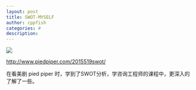 ```yaml
---
layout: post
title: SWOT-MYSELF
author: cppfish
categories: #
description: 
---
```



<img src="http://s3.amazonaws.com/assets.piedpiper.pro/app/uploads/2019/10/SWOT.jpg">

http://www.piedpiper.com/2015519swot/

在看美剧 pied piper 时，学到了SWOT分析，学咨询工程师的课程中，更深入的了解了一些。


<!-- 刚进隧道行业的时候，想过考岩土工程师，后来发现施工行业对经验的依赖，超出我认知。

在面临问题时，根本没有时间和精力去研究、分析，每个项目都有各自的特点，不同的管理者，不同的思路，仍旧在粗放型的发展。

文一路隧道下穿地铁2号线，在早些年上海外滩隧道下穿地铁时，已经有过经验。
妈湾隧道洞门纤维筋，在上海崇明长江隧道时应用过。
绝大多数的技术在10年以前已经掌握，目前均已技术应用为主。

每年，都会给自己定目标，每年都没有实现，转眼间，已经工作了6年半了，有些事情还是想不通，因此，我并不适合在施工单位。
但又没有准备好去哪里，也没有跳槽的技能、证书等准备，唯独只有一个想法。

2020年 4月参加咨询投资，6月查询成绩，需本年通过三门。

2020年 10月参加注册结构工程师考试，2021年1月查询成绩，需通过专业考试。

2020年 9月参加一级建造师考试，考市政，2021年1月查询成绩，需通过四门。

无论如何，今年要在外面租房，独自居住，下班后的时间才能够充分发挥作用，不要因为房贷，就放弃了独自学习的机会。

研究生的想法，我还是希望能去浙江。

有个问题，我还需要继续读岩土工程或者结构工程吗？我是想借读研究生的机会，给自己创造换工作的机会，没有想继续做同样的事情。
 -->
